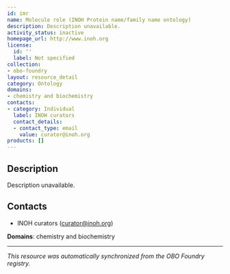 ```yaml
---
id: imr
name: Molecule role (INOH Protein name/family name ontology)
description: Description unavailable.
activity_status: inactive
homepage_url: http://www.inoh.org
license:
  id: ''
  label: Not specified
collection:
- obo-foundry
layout: resource_detail
category: Ontology
domains:
- chemistry and biochemistry
contacts:
- category: Individual
  label: INOH curators
  contact_details:
  - contact_type: email
    value: curator@inoh.org
products: []
---
```


## Description

Description unavailable.

## Contacts

- INOH curators (curator@inoh.org)

**Domains**: chemistry and biochemistry

---

*This resource was automatically synchronized from the OBO Foundry registry.*
